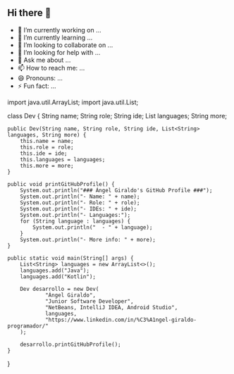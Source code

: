 ## Hi there 👋

- 🔭 I’m currently working on ...
- 🌱 I’m currently learning ...
- 👯 I’m looking to collaborate on ...
- 🤔 I’m looking for help with ...
- 💬 Ask me about ...
- 📫 How to reach me: ...
- 😄 Pronouns: ...
- ⚡ Fun fact: ...

import java.util.ArrayList;
import java.util.List;

class Dev {
    String name;
    String role;
    String ide;
    List<String> languages;
    String more;

    public Dev(String name, String role, String ide, List<String> languages, String more) {
        this.name = name;
        this.role = role;
        this.ide = ide;
        this.languages = languages;
        this.more = more;
    }

    public void printGitHubProfile() {
        System.out.println("### Ángel Giraldo's GitHub Profile ###");
        System.out.println("- Name: " + name);
        System.out.println("- Role: " + role);
        System.out.println("- IDEs: " + ide);
        System.out.println("- Languages:");
        for (String language : languages) {
            System.out.println("  - " + language);
        }
        System.out.println("- More info: " + more);
    }

    public static void main(String[] args) {
        List<String> languages = new ArrayList<>();
        languages.add("Java");
        languages.add("Kotlin");

        Dev desarrollo = new Dev(
                "Ángel Giraldo",
                "Junior Software Developer",
                "NetBeans, IntelliJ IDEA, Android Studio",
                languages,
                "https://www.linkedin.com/in/%C3%A1ngel-giraldo-programador/"
        );

        desarrollo.printGitHubProfile();
    }
}
